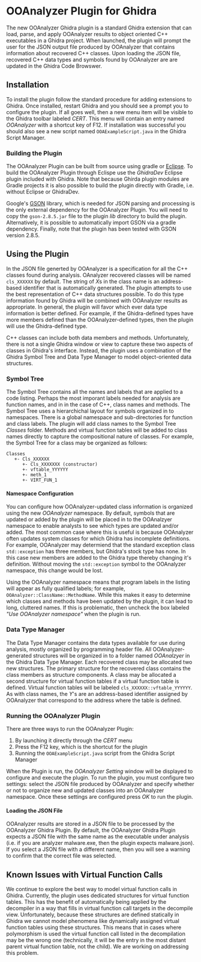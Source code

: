 # OOAnalyzer Plugin for Ghidra

The new OOAnalyzer Ghidra plugin is a standard Ghidra extension that can load, parse, and apply OOAnalyzer results to object oriented C++ executables in a Ghidra project. When launched, the plugin will prompt the user for the JSON output file produced by OOAnalyzer that contains information about recovered C++ classes. Upon loading the JSON file, recovered C++ data types and symbols found by OOAnalyzer are are updated in the Ghidra Code Browswer.

## Installation

To install the plugin follow the standard procedure for adding extensions to Ghidra. Once installed, restart Ghidra and you should see a prompt you to configure the plugin. If all goes well, then a new menu item will be visible to the Ghidra toolbar labeled *CERT*. This menu will contain an entry named *OOAnalyzer* with a shortcut key of F12. If installation was successful you should also see a new script named `OOAExampleScript.java` in the Ghidra Script Manager.

### Building the Plugin

The OOAnalyzer Plugin can be built from source using gradle or [Eclipse](http://www.eclipse.org). To build the OOAnalyzer Plugin through Eclispe use the *GhidraDev* Eclipse plugin included with Ghidra. Note that because Ghirda plugin modules are Gradle projects it is also possible to build the plugin directly with Gradle, i.e. without Eclipse or GhidraDev. 

Google's [GSON](https://github.com/google/gson) library, which is needed for JSON parsing and processing is the only external dependency for the OOAnalyzer Plugin. You will need to copy the `gson-2.8.5.jar` file to the plugin *lib* directory to build the plugin. Alternatively, it is possible to automatically import GSON via a gradle dependency. Finally, note that the plugin has been tested with GSON version 2.8.5. 

## Using the Plugin 

In the JSON file generted by OOAnalyzer is a specification for all the C++ classes found during analysis. OAnalyzer recovered classes will be named `cls_XXXXXX` by default. The string of *X*s in the class name is an address-based identifier that is automatically generated. The plugin attempts to use the best representation of C++ data structures possible. To do this type information found by Ghidra will be combined with OOAnalyzer results as appropriate. In general, the plugin will favor which ever data type information is better defined. For example, if the Ghidra-defined types have more members defined than the OOAnalyzer-defined types, then the plugin will use the Ghidra-defined type.   

C++ classes can include both data members and methods. Unfortunately, there is not a single Ghidra window or view to capture these two aspects of classes in Ghidra's interface. Instead, the plugin uses a combination of the Ghidra Symbol Tree and Data Type Manager to model object-oriented data structures.  

### Symbol Tree ###
The Symbol Tree contains all the names and labels that are applied to a code listing. Perhaps the most imporant labels needed for analysis are function names, and in in the case of C++, class names and methods. The Symbol Tree uses a hierarchichal layout for symbols organized in to namespaces. There is a global namespace and sub-directories for function and class labels. The plugin will add class names to the Symbol Tree *Classes* folder. Methods and virtual function tables will be added to class names directly to capture the compositional nature of classes. For example, the Symbol Tree for a class may be organized as follows:

```
Classes
   +- Cls_XXXXXX
      +- Cls_XXXXXXX (constructor)
      +- vftable_YYYYYY
      +- meth_1
      +- VIRT_FUN_1   
```

#### Namespace Configuration ####

You can configure how OOAnalyzer-updated class information is organized using the new *OOAnalyzer* namespace. By default, symbols that are updated or added by the plugin will be placed in to the OOAnalzyer namespace to enable analysts to see which types are updated and/or added. The most common case where this is useful is because OOAnalyzer often updates system classes for which Ghidra has incomplete definitions. For example, OOAnalyzer may determiend that the standard exception class `std::exception` has three members, but Ghidra's stock type has none. In this case new members are added to the Ghidra type thereby changing it's definition. Without moving the `std::exception` symbol to the OOAnalyzer namespace, this change would be lost.    

Using the OOAnalyzer namespace means that program labels in the listing will appear as fully qualified labels; for example, `OOAnalyzer::ClassName::MethodName`. While this makes it easy to determine which classes and methods have been updated by the plugin, it can lead to long, cluttered names. If this is problematic, then uncheck the box labeled *"Use OOAnalyzer namespace"* when the plugin is run. 

### Data Type Manager ###

The Data Type Manager contains the data types available for use during analysis, mostly organized by programming header file. All OOAnalyzer-generated structures will be organized in to a folder named *OOAnalzyer* in the Ghidra Data Type Manager. Each recovered class may be allocated two new structures. The primary structure for the recovered class contains the class members as structure components. A class may be allocated a second structure for virtual function tables if a virtual function table is defined. Virtual function tables will be labeled `cls_XXXXXX::vftable_YYYYYY`. As with class names, the *Y*'s are an address-based identifier assigned by OOAnalyzer that correspond to the address where the table is defined. 
 
### Running the OOAnalyzer Plugin ###

There are three ways to run the OOAnalyzer Plugin:

1. By launching it directly through the *CERT* menu
2. Press the F12 key, which is the shortcut for the plugin
2. Running the `OOAExampleScript.java` script from the Ghidra Script Manager

When the Plugin is run, the *OOAnalyzer Setting* window will be displayed to configure and execute the plugin. To run the plugin, you must configure two settings: select the JSON file produced by OOAnalyzer and specify whether or not to organize new and updated classes into an OOAnalyzer namespace. Once these settings are configured press *OK* to run the plugin. 

#### Loading the JSON File

OOAnalyzer results are stored in a JSON file to be processed by the OOAnalyzer Ghidra Plugin. By default, the OOAnalyzer Ghidra Plugin expects a JSON file with the same name as the executable under analysis (i.e. if you are analyzer malware.exe, then the plugin expects malware.json). If you select a JSON file with a different name, then you will see a warning to confirm that the correct file was selected.

## Known Issues with Virtual Function Calls

We continue to explore the best way to model virtual function calls in Ghidra. Currently, the plugin uses dedicated structures for virtual function tables. This has the benefit of automatically being applied by the decompiler in a way that fills in virtual function call targets in the decompile view. Unfortunately, because these structures are defined statically in Ghidra we cannot model phenomena like dynamically assigned virtual function tables using these structures. This means that in cases where polymorphism is used the virtual function call listed in the decompilation may be the wrong one (technically, it will be the entry in the most distant parent virtual function table, not the child). We are working on addressing this problem.


